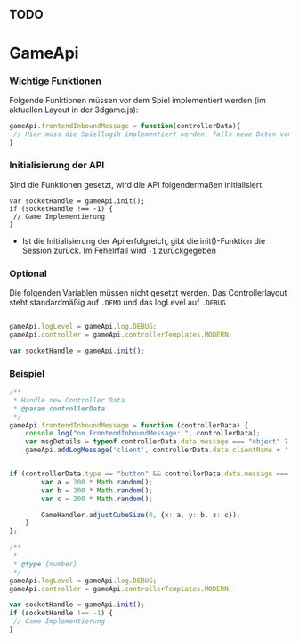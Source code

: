 ## TODO 
# GameApi

### Wichtige Funktionen
Folgende Funktionen müssen vor dem Spiel implementiert werden (im aktuellen Layout in der 3dgame.js):

```javascript
gameApi.frontendInboundMessage = function(controllerData){
 // Hier muss die Spiellogik implementiert werden, falls neue Daten vom Controller Template kommen
}
```
### Initialisierung der API
Sind die Funktionen gesetzt, wird die API folgendermaßen initialisiert:
```
var socketHandle = gameApi.init();
if (socketHandle !== -1) {
 // Game Implementierung
}
```
- Ist die Initialisierung der Api erfolgreich, gibt die init()-Funktion die Session zurück. 
Im Fehelrfall wird ```-1``` zurückgegeben

### Optional
Die folgenden Variablen müssen nicht gesetzt werden. Das Controllerlayout steht standardmäßig auf ```.DEMO``` und das logLevel auf ```.DEBUG```
```javascript

gameApi.logLevel = gameApi.log.DEBUG;
gameApi.controller = gameApi.controllerTemplates.MODERN;
```

```javascript
var socketHandle = gameApi.init();
```

### Beispiel
```javascript
/**
 * Handle new Controller Data
 * @param controllerData
 */
gameApi.frontendInboundMessage = function (controllerData) {
    console.log("on.FrontendInboundMessage: ", controllerData);
    var msgDetails = typeof controllerData.data.message === "object" ? JSON.stringify(controllerData.data.message) : controllerData.data.message;
    gameApi.addLogMessage('client', controllerData.data.clientName + ': ' + msgDetails);


if (controllerData.type == "button" && controllerData.data.message === gameApi.BUTTON.DOWN) {
        var a = 200 * Math.random();
        var b = 200 * Math.random();
        var c = 200 * Math.random();

        GameHandler.adjustCubeSize(0, {x: a, y: b, z: c});
    }
};

/**
 *
 * @type {number}
 */
gameApi.logLevel = gameApi.log.DEBUG;
gameApi.controller = gameApi.controllerTemplates.MODERN;

var socketHandle = gameApi.init();
if (socketHandle !== -1) {
 // Game Implementierung
}
```